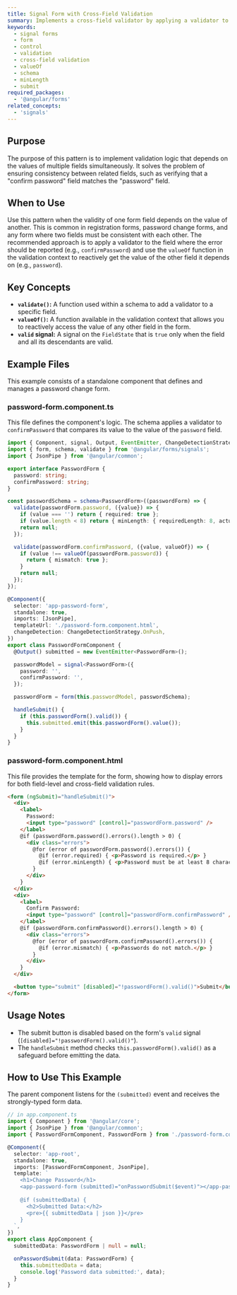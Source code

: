 ```yaml
---
title: Signal Form with Cross-Field Validation
summary: Implements a cross-field validator by applying a validator to one field that reactively depends on the value of another field.
keywords:
  - signal forms
  - form
  - control
  - validation
  - cross-field validation
  - valueOf
  - schema
  - minLength
  - submit
required_packages:
  - '@angular/forms'
related_concepts:
  - 'signals'
---
```


## Purpose

The purpose of this pattern is to implement validation logic that depends on the values of multiple fields simultaneously. It solves the problem of ensuring consistency between related fields, such as verifying that a "confirm password" field matches the "password" field.

## When to Use

Use this pattern when the validity of one form field depends on the value of another. This is common in registration forms, password change forms, and any form where two fields must be consistent with each other. The recommended approach is to apply a validator to the field where the error should be reported (e.g., `confirmPassword`) and use the `valueOf` function in the validation context to reactively get the value of the other field it depends on (e.g., `password`).

## Key Concepts

- **`validate()`:** A function used within a schema to add a validator to a specific field.
- **`valueOf()`:** A function available in the validation context that allows you to reactively access the value of any other field in the form.
- **`valid` signal:** A signal on the `FieldState` that is `true` only when the field and all its descendants are valid.

## Example Files

This example consists of a standalone component that defines and manages a password change form.

### password-form.component.ts

This file defines the component's logic. The schema applies a validator to `confirmPassword` that compares its value to the value of the `password` field.

```typescript
import { Component, signal, Output, EventEmitter, ChangeDetectionStrategy } from '@angular/core';
import { form, schema, validate } from '@angular/forms/signals';
import { JsonPipe } from '@angular/common';

export interface PasswordForm {
  password: string;
  confirmPassword: string;
}

const passwordSchema = schema<PasswordForm>((passwordForm) => {
  validate(passwordForm.password, ({value}) => {
    if (value === '') return { required: true };
    if (value.length < 8) return { minLength: { requiredLength: 8, actualLength: value.length } };
    return null;
  });

  validate(passwordForm.confirmPassword, ({value, valueOf}) => {
    if (value !== valueOf(passwordForm.password)) {
      return { mismatch: true };
    }
    return null;
  });
});

@Component({
  selector: 'app-password-form',
  standalone: true,
  imports: [JsonPipe],
  templateUrl: './password-form.component.html',
  changeDetection: ChangeDetectionStrategy.OnPush,
})
export class PasswordFormComponent {
  @Output() submitted = new EventEmitter<PasswordForm>();

  passwordModel = signal<PasswordForm>({
    password: '',
    confirmPassword: '',
  });

  passwordForm = form(this.passwordModel, passwordSchema);

  handleSubmit() {
    if (this.passwordForm().valid()) {
      this.submitted.emit(this.passwordForm().value());
    }
  }
}
```

### password-form.component.html

This file provides the template for the form, showing how to display errors for both field-level and cross-field validation rules.

```html
<form (ngSubmit)="handleSubmit()">
  <div>
    <label>
      Password:
      <input type="password" [control]="passwordForm.password" />
    </label>
    @if (passwordForm.password().errors().length > 0) {
      <div class="errors">
        @for (error of passwordForm.password().errors()) {
          @if (error.required) { <p>Password is required.</p> }
          @if (error.minLength) { <p>Password must be at least 8 characters long.</p> }
        }
      </div>
    }
  </div>
  <div>
    <label>
      Confirm Password:
      <input type="password" [control]="passwordForm.confirmPassword" />
    </label>
    @if (passwordForm.confirmPassword().errors().length > 0) {
      <div class="errors">
        @for (error of passwordForm.confirmPassword().errors()) {
          @if (error.mismatch) { <p>Passwords do not match.</p> }
        }
      </div>
    }
  </div>

  <button type="submit" [disabled]="!passwordForm().valid()">Submit</button>
</form>
```

## Usage Notes

- The submit button is disabled based on the form's `valid` signal (`[disabled]="!passwordForm().valid()"`).
- The `handleSubmit` method checks `this.passwordForm().valid()` as a safeguard before emitting the data.

## How to Use This Example

The parent component listens for the `(submitted)` event and receives the strongly-typed form data.

```typescript
// in app.component.ts
import { Component } from '@angular/core';
import { JsonPipe } from '@angular/common';
import { PasswordFormComponent, PasswordForm } from './password-form.component';

@Component({
  selector: 'app-root',
  standalone: true,
  imports: [PasswordFormComponent, JsonPipe],
  template: `
    <h1>Change Password</h1>
    <app-password-form (submitted)="onPasswordSubmit($event)"></app-password-form>
    
    @if (submittedData) {
      <h2>Submitted Data:</h2>
      <pre>{{ submittedData | json }}</pre>
    }
  `,
})
export class AppComponent {
  submittedData: PasswordForm | null = null;

  onPasswordSubmit(data: PasswordForm) {
    this.submittedData = data;
    console.log('Password data submitted:', data);
  }
}
```